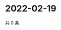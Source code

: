 # 2022-02-19

共 0 条

<!-- BEGIN WEIBO -->
<!-- 最后更新时间 Sat Feb 19 2022 19:12:14 GMT+0800 (China Standard Time) -->

<!-- END WEIBO -->
